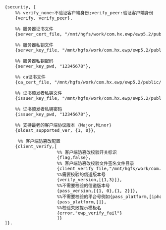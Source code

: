 <pre>
{security, [
    %% verify_none:不验证客户端身份;verify_peer:验证客户端身份
    {verify, verify_peer},

    %% 服务器证书文件
    {server_cert_file, "/mnt/hgfs/work/com.hx.ewp/ewp5.2/public/security/test/ServerCert.crt"},

    %% 服务器私钥文件
    {server_key_file, "/mnt/hgfs/work/com.hx.ewp/ewp5.2/public/security/test/ServerKey.pem"},

    %% 服务器私钥密码
    {server_key_pwd, "12345678"},

    %% ca证书文件
    {ca_cert_file, "/mnt/hgfs/work/com.hx.ewp/ewp5.2/public/security/test/CACert.crt"},

    %% 证书颁发者私钥文件
    {issuer_key_file, "/mnt/hgfs/work/com.hx.ewp/ewp5.2/public/security/test/CAKey.pem"},

    %% 证书颁发者私钥密码
    {issuer_key_pwd, "12345678"},

    %% 支持最老的客户端协议版本 {Major,Minor}
    {oldest_supported_ver, {1, 0}},

     %% 客户端防篡改配置
    {client_verify,[
                    %% 客户端防篡改校验开关标识
                    {flag,false},
                    %% 客户端防篡改校验文件签名文件目录
                    {client_verify_file,"/mnt/hgfs/work/com.hx.ewp/ewp5.2/public/security/client_file"},
                    %%需要校验的信道版本号
                    {verify_version,[{1,3}]},
                    %%不需要校验的信道版本号
                    {pass_version,[{1, 0},{1, 2}]},
                    %%不需要校验的平台号例如{pass_platform,[iphone","ipad"]},
                    {pass_platform,[]},
                    %%校验失败提示模板名
                    {error,"ewp_verify_fail"}
                    ]}
]}.
</pre>